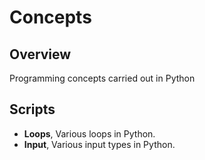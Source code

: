 # Concepts

## Overview
Programming concepts carried out in Python

## Scripts
* **Loops**, Various loops in Python.
* **Input**, Various input types in Python.

